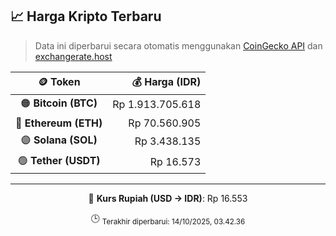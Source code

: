 

<!-- HARGA_KRIPTO -->
## 📈 Harga Kripto Terbaru

> Data ini diperbarui secara otomatis menggunakan [CoinGecko API](https://www.coingecko.com/) dan [exchangerate.host](https://exchangerate.host/)

<div align="center">

| 🪙 Token | 💰 Harga (IDR) |
|:------:|---------------:|
| 🟠 **Bitcoin (BTC)**   | Rp 1.913.705.618 |
| 🔵 **Ethereum (ETH)**  | Rp 70.560.905 |
| 🟣 **Solana (SOL)**    | Rp 3.438.135 |
| 🟢 **Tether (USDT)**   | Rp 16.573 |

---

💱 **Kurs Rupiah (USD → IDR)**: Rp 16.553

🕒 <sub>Terakhir diperbarui: 14/10/2025, 03.42.36</sub>

</div>
<!-- /HARGA_KRIPTO -->